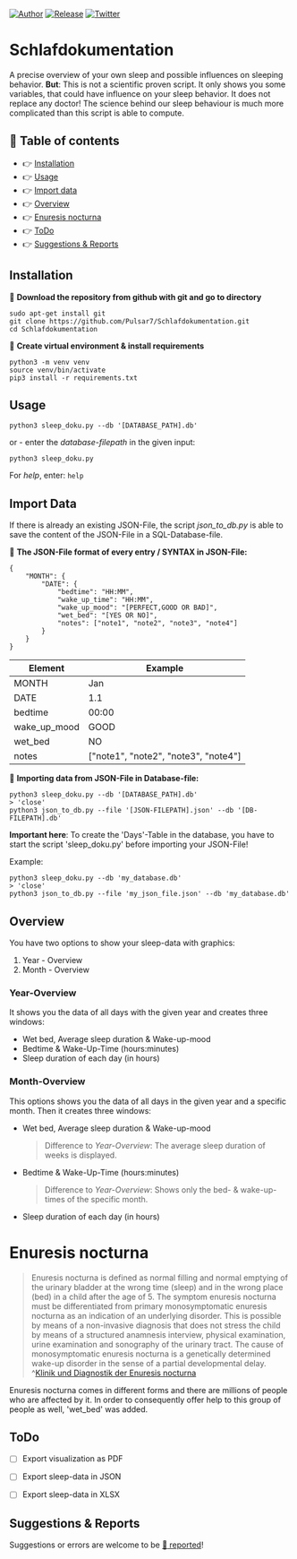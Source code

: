 [![Author](https://img.shields.io/badge/author-Pulsar7-lightgrey.svg?colorB=9900cc&style=flat-square)](https://github.com/Pulsar7)
[![Release](https://img.shields.io/github/release/dmhendricks/file-icon-vectors.svg?style=flat-square)](https://github.com/Pulsar7/Schlafdokumentation/releases)
[![Twitter](https://img.shields.io/twitter/url/https/github.com/dmhendricks/file-icon-vectors.svg?style=social)](https://twitter.com/SevenPulsar)

# Schlafdokumentation
A precise overview of your own sleep and possible influences on sleeping behavior. 
**But**: This is not a scientific proven script. It only shows you some variables, that could have influence on your sleep behavior. It does not replace any doctor! The science behind our sleep behaviour is much more complicated than this script is able to compute.

## :pushpin: Table of contents

* :point_right: [Installation](#installation)
* :point_right: [Usage](#usage)
* :point_right: [Import data](#import-data)
* :point_right: [Overview](#overview)
* :point_right: [Enuresis nocturna](#enuresis-nocturna)
* :point_right: [ToDo](#ToDo)
* :point_right: [Suggestions & Reports](#suggestions--reports)

## Installation

:small_orange_diamond: **Download the repository from github with git and go to directory**
 
    sudo apt-get install git
    git clone https://github.com/Pulsar7/Schlafdokumentation.git
    cd Schlafdokumentation

:small_orange_diamond: **Create virtual environment & install requirements**

    python3 -m venv venv
    source venv/bin/activate
    pip3 install -r requirements.txt
    

## Usage

    python3 sleep_doku.py --db '[DATABASE_PATH].db'

or - enter the *database-filepath* in the given input:

    python3 sleep_doku.py 

For *help*, enter: `help`


## Import Data
If there is already an existing JSON-File, the script *json_to_db.py* is able to save the content of the JSON-File
in a SQL-Database-file.

:small_orange_diamond: **The JSON-File format of every entry / SYNTAX in JSON-File:**

    {
        "MONTH": {
            "DATE": {
                "bedtime": "HH:MM",
                "wake_up_time": "HH:MM",
                "wake_up_mood": "[PERFECT,GOOD OR BAD]",
                "wet_bed": "[YES OR NO]",
                "notes": ["note1", "note2", "note3", "note4"]
            }
        }
    }

|Element|Example|
|---|---|
|MONTH|Jan|
|DATE|1.1|
|bedtime|00:00|
|wake_up_mood|GOOD|
|wet_bed|NO|
|notes|["note1", "note2", "note3", "note4"]|

:small_orange_diamond: **Importing data from JSON-File in Database-file:**

    python3 sleep_doku.py --db '[DATABASE_PATH].db'
    > 'close'
    python3 json_to_db.py --file '[JSON-FILEPATH].json' --db '[DB-FILEPATH].db'


**Important here**: To create the 'Days'-Table in the database, you have to start the script 'sleep_doku.py' before importing your JSON-File!

Example:

    python3 sleep_doku.py --db 'my_database.db'
    > 'close'
    python3 json_to_db.py --file 'my_json_file.json' --db 'my_database.db'


## Overview
You have two options to show your sleep-data with graphics:

1. Year - Overview
2. Month - Overview


### Year-Overview
It shows you the data of all days with the given year and creates three windows: 
    
* Wet bed, Average sleep duration & Wake-up-mood
* Bedtime & Wake-Up-Time (hours:minutes)
* Sleep duration of each day (in hours)


### Month-Overview
This options shows you the data of all days in the given year and a specific month. Then it creates three windows:

* Wet bed, Average sleep duration & Wake-up-mood
    > Difference to *Year-Overview*: The average sleep duration of weeks is displayed.

* Bedtime & Wake-Up-Time (hours:minutes)
    > Difference to *Year-Overview*: Shows only the bed- & wake-up-times of the specific month.

* Sleep duration of each day (in hours)




# Enuresis nocturna

> Enuresis nocturna is defined as normal filling and normal emptying of the urinary bladder at the wrong time (sleep) and in the wrong place (bed) in a child after the age of 5. The symptom enuresis nocturna must be differentiated from primary monosymptomatic enuresis nocturna as an indication of an underlying disorder. This is possible by means of a non-invasive diagnosis that does not stress the child by means of a structured anamnesis interview, physical examination, urine examination and sonography of the urinary tract. The cause of monosymptomatic enuresis nocturna is a genetically determined wake-up disorder in the sense of a partial developmental delay. ^[Klinik und Diagnostik der Enuresis nocturna](https://link.springer.com/article/10.1007/s00112-003-0783-1)

Enuresis nocturna comes in different forms and there are millions of people who are affected by it.
In order to consequently offer help to this group of people as well, 'wet_bed' was added. 


## ToDo
- [ ] Export visualization as PDF
- [ ] Export sleep-data in JSON
- [ ] Export sleep-data in XLSX


## Suggestions & Reports

Suggestions or errors are welcome to be [:link: reported](https://github.com/Pulsar7/Schlafdokumentation/issues)!
